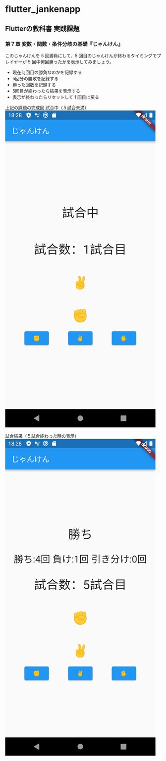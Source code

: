 # flutter_jankenapp

## Flutterの教科書 実践課題

### 第７章 変数・関数・条件分岐の基礎『じゃんけん』

このじゃんけんを 5 回勝負にして、5 回目のじゃんけんが終わるタイミングでプレイヤーが 5 回中何回勝ったかを表示してみましょう。

- 現在何回目の勝負なのかを記録する
- 5回分の勝敗を記録する
- 勝った回数を記録する
- 5回目が終わったら結果を表示する
- 表示が終わったらリセットして 1 回目に戻る

上記の課題の完成図
試合中（５試合未満）
![代替テキスト](assets/janken3.png "試合中（５試合未満）")


試合結果（５試合終わった時の表示）
![代替テキスト](assets/janken4.png "試合結果（５試合終わった時の表示）")

